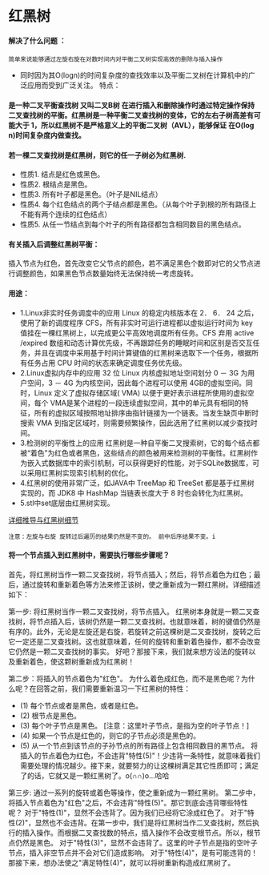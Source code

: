 # 红黑树

#### 解决了什么问题 ： 
  `简单来说能够通过左旋右旋在对数时间内对平衡二叉树实现高效的删除与插入操作`<br>
- 同时因为其O(logn)的时间复杂度的查找效率以及平衡二叉树在计算机中的广泛应用而受到广泛关注。
特点：
#### 是一种二叉平衡查找树 又叫二叉B树 在进行插入和删除操作时通过特定操作保持二叉查找树的平衡。红黑树是一种平衡二叉查找树的变体，它的左右子树高差有可能大于 1，所以红黑树不是严格意义上的平衡二叉树（AVL），能够保证 在O(log n)时间复杂度内做查找。
#### 若一棵二叉查找树是红黑树，则它的任一子树必为红黑树.

- 性质1.  结点是红色或黑色。      
- 性质2. 根结点是黑色。
- 性质3. 所有叶子都是黑色。（叶子是NIL结点）
- 性质4. 每个红色结点的两个子结点都是黑色。（从每个叶子到根的所有路径上不能有两个连续的红色结点）
- 性质5. 从任一节结点到每个叶子的所有路径都包含相同数目的黑色结点。 


#### 有关插入后调整红黑树平衡：
插入节点为红色，首先改变它父节点的颜色，若不满足黑色个数即对它的父节点进行调整颜色，如果黑色节点数量始终无法保持统一考虑旋转。


#### 用途：
- 1.Linux非实时任务调度中的应用
Linux 的稳定内核版本在 2． 6． 24 之后，使用了新的调度程序 CFS，所有非实时可运行进程都以虚拟运行时间为 key 值挂在一棵红黑树上，以完成更公平高效地调度所有任务。CFS 弃用 active /expired 数组和动态计算优先级，不再跟踪任务的睡眠时间和区别是否交互任务，并且在调度中采用基于时间计算键值的红黑树来选取下一个任务，根据所有任务占用 CPU 时间的状态来确定调度任务优先级。
- 2.Linux虚拟内存中的应用
32 位 Linux 内核虚拟地址空间划分 0 － 3G 为用户空间，3 － 4G 为内核空间，因此每个进程可以使用 4GB的虚拟空间。同时，Linux 定义了虚拟存储区域( VMA) 以便于更好表示进程所使用的虚拟空间，每个 VMA是某个进程的一段连续虚拟空间，其中的单元具有相同的特征，所有的虚拟区域按照地址排序由指针链接为一个链表。当发生缺页中断时搜索 VMA 到指定区域时，则需要频繁操作，因此选用了红黑树以减少查找时间。
- 3.检测树的平衡性上的应用
红黑树是一种自平衡二叉搜索树，它的每个结点都被“着色”为红色或者黑色，这些结点的颜色被用来检测树的平衡性。红黑树作为嵌入式数据库中的索引机制，可以获得更好的性能，对于SQLite数据库，可以采用红黑树实现索引机制的优化。
- 4.红黑树的使用非常广泛，如JAVA中 TreeMap 和 TreeSet 都是基于红黑树实现的，而 JDK8 中 HashMap 当链表长度大于 8 时也会转化为红黑树。
- 5.stl中set底层由红黑树实现。

[详细推导与红黑树细节](https://www.cnblogs.com/skywang12345/p/3245399.html#aa2)

`注意：左旋与右旋 旋转过后遍历的结果仍然是不变的。 前中后序结果不变。i`

#### 将一个节点插入到红黑树中，需要执行哪些步骤呢？
首先，将红黑树当作一颗二叉查找树，将节点插入；然后，将节点着色为红色；最后，通过旋转和重新着色等方法来修正该树，使之重新成为一颗红黑树。详细描述如下：

第一步: 将红黑树当作一颗二叉查找树，将节点插入。
红黑树本身就是一颗二叉查找树，将节点插入后，该树仍然是一颗二叉查找树。也就意味着，树的键值仍然是有序的。此外，无论是左旋还是右旋，若旋转之前这棵树是二叉查找树，旋转之后它一定还是二叉查找树。这也就意味着，任何的旋转和重新着色操作，都不会改变它仍然是一颗二叉查找树的事实。
好吧？那接下来，我们就来想方设法的旋转以及重新着色，使这颗树重新成为红黑树！

第二步：将插入的节点着色为"红色"。
为什么着色成红色，而不是黑色呢？为什么呢？在回答之前，我们需要重新温习一下红黑树的特性：
- (1) 每个节点或者是黑色，或者是红色。
- (2) 根节点是黑色。
- (3) 每个叶子节点是黑色。 [注意：这里叶子节点，是指为空的叶子节点！]
- (4) 如果一个节点是红色的，则它的子节点必须是黑色的。
- (5) 从一个节点到该节点的子孙节点的所有路径上包含相同数目的黑节点。
将插入的节点着色为红色，不会违背"特性(5)"！少违背一条特性，就意味着我们需要处理的情况越少。接下来，就要努力的让这棵树满足其它性质即可；满足了的话，它就又是一颗红黑树了。o(∩∩)o...哈哈

第三步: 通过一系列的旋转或着色等操作，使之重新成为一颗红黑树。
第二步中，将插入节点着色为"红色"之后，不会违背"特性(5)"。那它到底会违背哪些特性呢？
对于"特性(1)"，显然不会违背了。因为我们已经将它涂成红色了。
对于"特性(2)"，显然也不会违背。在第一步中，我们是将红黑树当作二叉查找树，然后执行的插入操作。而根据二叉查找数的特点，插入操作不会改变根节点。所以，根节点仍然是黑色。
对于"特性(3)"，显然不会违背了。这里的叶子节点是指的空叶子节点，插入非空节点并不会对它们造成影响。
对于"特性(4)"，是有可能违背的！
那接下来，想办法使之"满足特性(4)"，就可以将树重新构造成红黑树了。

